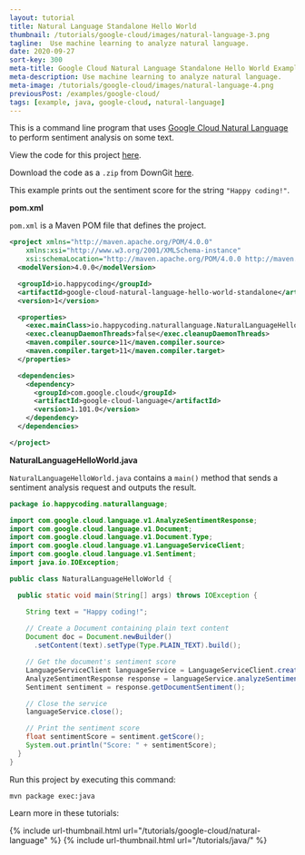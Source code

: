 ```yaml
---
layout: tutorial
title: Natural Language Standalone Hello World
thumbnail: /tutorials/google-cloud/images/natural-language-3.png
tagline:  Use machine learning to analyze natural language.
date: 2020-09-27
sort-key: 300
meta-title: Google Cloud Natural Language Standalone Hello World Example
meta-description: Use machine learning to analyze natural language.
meta-image: /tutorials/google-cloud/images/natural-language-4.png
previousPost: /examples/google-cloud/
tags: [example, java, google-cloud, natural-language]
---
```


This is a command line program that uses [Google Cloud Natural Language](/tutorials/google-cloud/natural-language) to perform sentiment analysis on some text.

View the code for this project [here](https://github.com/KevinWorkman/HappyCoding/tree/gh-pages/examples/google-cloud/google-cloud-example-projects/natural-language-hello-world-standalone).

Download the code as a `.zip` from DownGit [here](https://downgit.github.io/#/home?url=https://github.com/KevinWorkman/HappyCoding/tree/gh-pages/examples/google-cloud/google-cloud-example-projects/natural-language-hello-world-standalone).

This example prints out the sentiment score for the string `"Happy coding!"`.

**pom.xml**

`pom.xml` is a Maven POM file that defines the project.

```xml
<project xmlns="http://maven.apache.org/POM/4.0.0"
    xmlns:xsi="http://www.w3.org/2001/XMLSchema-instance"
    xsi:schemaLocation="http://maven.apache.org/POM/4.0.0 http://maven.apache.org/xsd/maven-4.0.0.xsd">
  <modelVersion>4.0.0</modelVersion>

  <groupId>io.happycoding</groupId>
  <artifactId>google-cloud-natural-language-hello-world-standalone</artifactId>
  <version>1</version>

  <properties>
    <exec.mainClass>io.happycoding.naturallanguage.NaturalLanguageHelloWorld</exec.mainClass>
    <exec.cleanupDaemonThreads>false</exec.cleanupDaemonThreads>
    <maven.compiler.source>11</maven.compiler.source>
    <maven.compiler.target>11</maven.compiler.target>
  </properties>

  <dependencies>
    <dependency>
      <groupId>com.google.cloud</groupId>
      <artifactId>google-cloud-language</artifactId>
      <version>1.101.0</version>
    </dependency>
  </dependencies>

</project>
```

**NaturalLanguageHelloWorld.java**

`NaturalLanguageHelloWorld.java` contains a `main()` method that sends a sentiment analysis request and outputs the result.

```java
package io.happycoding.naturallanguage;

import com.google.cloud.language.v1.AnalyzeSentimentResponse;
import com.google.cloud.language.v1.Document;
import com.google.cloud.language.v1.Document.Type;
import com.google.cloud.language.v1.LanguageServiceClient;
import com.google.cloud.language.v1.Sentiment;
import java.io.IOException;

public class NaturalLanguageHelloWorld {

  public static void main(String[] args) throws IOException {

    String text = "Happy coding!";
    
    // Create a Document containing plain text content
    Document doc = Document.newBuilder()
      .setContent(text).setType(Type.PLAIN_TEXT).build();

    // Get the document's sentiment score
    LanguageServiceClient languageService = LanguageServiceClient.create();
    AnalyzeSentimentResponse response = languageService.analyzeSentiment(doc);
    Sentiment sentiment = response.getDocumentSentiment();

    // Close the service
    languageService.close();

    // Print the sentiment score
    float sentimentScore = sentiment.getScore();
    System.out.println("Score: " + sentimentScore);
  }
}
```

Run this project by executing this command:

```
mvn package exec:java
```

Learn more in these tutorials:

{% include url-thumbnail.html url="/tutorials/google-cloud/natural-language" %}
{% include url-thumbnail.html url="/tutorials/java/" %}